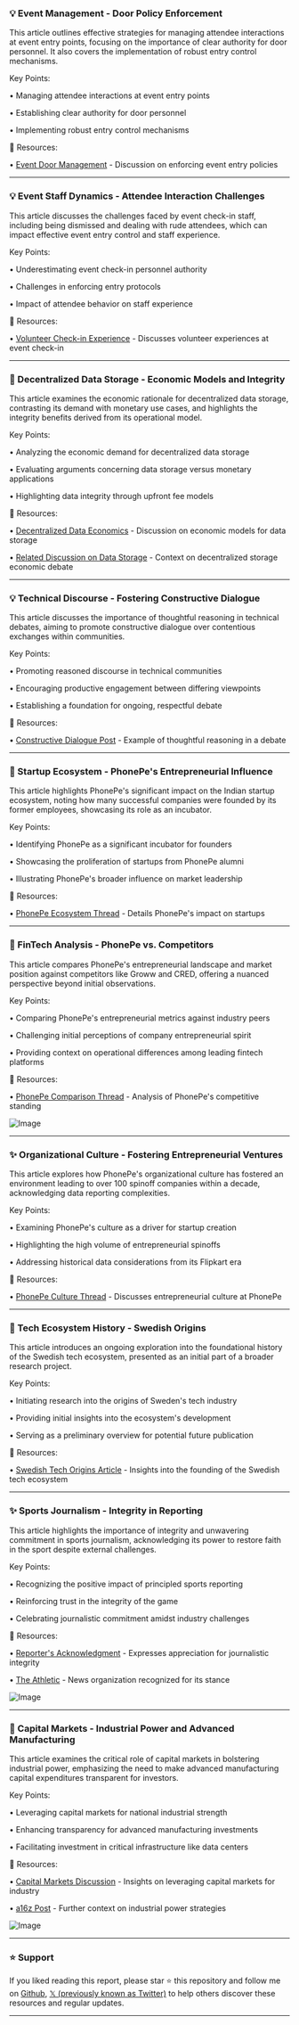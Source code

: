 ### 💡 Event Management - Door Policy Enforcement

This article outlines effective strategies for managing attendee interactions at event entry points, focusing on the importance of clear authority for door personnel. It also covers the implementation of robust entry control mechanisms.

Key Points:

• Managing attendee interactions at event entry points

• Establishing clear authority for door personnel

• Implementing robust entry control mechanisms

🔗 Resources:

• [Event Door Management](https://x.com/Bonecondor/status/1973879840836292763) - Discussion on enforcing event entry policies

---
### 💡 Event Staff Dynamics - Attendee Interaction Challenges

This article discusses the challenges faced by event check-in staff, including being dismissed and dealing with rude attendees, which can impact effective event entry control and staff experience.

Key Points:

• Underestimating event check-in personnel authority

• Challenges in enforcing entry protocols

• Impact of attendee behavior on staff experience

🔗 Resources:

• [Volunteer Check-in Experience](https://x.com/henloitsjoyce/status/1973607752871362966) - Discusses volunteer experiences at event check-in

---
### 🤖 Decentralized Data Storage - Economic Models and Integrity

This article examines the economic rationale for decentralized data storage, contrasting its demand with monetary use cases, and highlights the integrity benefits derived from its operational model.

Key Points:

• Analyzing the economic demand for decentralized data storage

• Evaluating arguments concerning data storage versus monetary applications

• Highlighting data integrity through upfront fee models

🔗 Resources:

• [Decentralized Data Economics](https://x.com/saffordnj/status/1974362292327166446) - Discussion on economic models for data storage

• [Related Discussion on Data Storage](https://x.com/cguida6/status/1973826768084914238) - Context on decentralized storage economic debate

---
### 💡 Technical Discourse - Fostering Constructive Dialogue

This article discusses the importance of thoughtful reasoning in technical debates, aiming to promote constructive dialogue over contentious exchanges within communities.

Key Points:

• Promoting reasoned discourse in technical communities

• Encouraging productive engagement between differing viewpoints

• Establishing a foundation for ongoing, respectful debate

🔗 Resources:

• [Constructive Dialogue Post](https://x.com/cguida6/status/1973826768084914238) - Example of thoughtful reasoning in a debate

---
### 🚀 Startup Ecosystem - PhonePe's Entrepreneurial Influence

This article highlights PhonePe's significant impact on the Indian startup ecosystem, noting how many successful companies were founded by its former employees, showcasing its role as an incubator.

Key Points:

• Identifying PhonePe as a significant incubator for founders

• Showcasing the proliferation of startups from PhonePe alumni

• Illustrating PhonePe's broader influence on market leadership

🔗 Resources:

• [PhonePe Ecosystem Thread](https://x.com/Rahul_J_Mathur/status/1974342966610157640) - Details PhonePe's impact on startups

---
### 🤖 FinTech Analysis - PhonePe vs. Competitors

This article compares PhonePe's entrepreneurial landscape and market position against competitors like Groww and CRED, offering a nuanced perspective beyond initial observations.

Key Points:

• Comparing PhonePe's entrepreneurial metrics against industry peers

• Challenging initial perceptions of company entrepreneurial spirit

• Providing context on operational differences among leading fintech platforms

🔗 Resources:

• [PhonePe Comparison Thread](https://x.com/Rahul_J_Mathur/status/1974342973576888818) - Analysis of PhonePe's competitive standing

![Image](https://pbs.twimg.com/media/G2ZFdSHXUAA79Jt?format=png&name=small)

---
### ✨ Organizational Culture - Fostering Entrepreneurial Ventures

This article explores how PhonePe's organizational culture has fostered an environment leading to over 100 spinoff companies within a decade, acknowledging data reporting complexities.

Key Points:

• Examining PhonePe's culture as a driver for startup creation

• Highlighting the high volume of entrepreneurial spinoffs

• Addressing historical data considerations from its Flipkart era

🔗 Resources:

• [PhonePe Culture Thread](https://x.com/Rahul_J_Mathur/status/1974342977192374461) - Discusses entrepreneurial culture at PhonePe

---
### 🤖 Tech Ecosystem History - Swedish Origins

This article introduces an ongoing exploration into the foundational history of the Swedish tech ecosystem, presented as an initial part of a broader research project.

Key Points:

• Initiating research into the origins of Sweden's tech industry

• Providing initial insights into the ecosystem's development

• Serving as a preliminary overview for potential future publication

🔗 Resources:

• [Swedish Tech Origins Article](https://mikaelpawlo.substack.com/p/the-origins-) - Insights into the founding of the Swedish tech ecosystem

---
### ✨ Sports Journalism - Integrity in Reporting

This article highlights the importance of integrity and unwavering commitment in sports journalism, acknowledging its power to restore faith in the sport despite external challenges.

Key Points:

• Recognizing the positive impact of principled sports reporting

• Reinforcing trust in the integrity of the game

• Celebrating journalistic commitment amidst industry challenges

🔗 Resources:

• [Reporter's Acknowledgment](https://x.com/AbubakerAbedW/status/1974097434583445928) - Expresses appreciation for journalistic integrity

• [The Athletic](https://x.com/Athletic_en) - News organization recognized for its stance

![Image](https://pbs.twimg.com/media/G2Vm0WRXAAA8NWT?format=jpg&name=small)

---
### 🤖 Capital Markets - Industrial Power and Advanced Manufacturing

This article examines the critical role of capital markets in bolstering industrial power, emphasizing the need to make advanced manufacturing capital expenditures transparent for investors.

Key Points:

• Leveraging capital markets for national industrial strength

• Enhancing transparency for advanced manufacturing investments

• Facilitating investment in critical infrastructure like data centers

🔗 Resources:

• [Capital Markets Discussion](https://x.com/oyhsu/status/1974272177747771846) - Insights on leveraging capital markets for industry

• [a16z Post](https://x.com/a16z/status/1974256480930210059) - Further context on industrial power strategies

![Image](https://pbs.twimg.com/amplify_video_thumb/1974256404224749571/img/j31jRXSl9zPHtlpF.jpg)


---

### ⭐️ Support

If you liked reading this report, please star ⭐️ this repository and follow me on [Github](https://github.com/Drix10), [𝕏 (previously known as Twitter)](https://x.com/DRIX_10_) to help others discover these resources and regular updates.

---